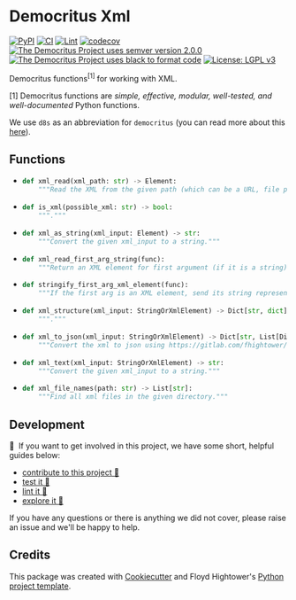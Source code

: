 # Democritus Xml

[![PyPI](https://img.shields.io/pypi/v/d8s-xml.svg)](https://pypi.python.org/pypi/d8s-xml)
[![CI](https://github.com/democritus-project/d8s-xml/workflows/CI/badge.svg)](https://github.com/democritus-project/d8s-xml/actions)
[![Lint](https://github.com/democritus-project/d8s-xml/workflows/Lint/badge.svg)](https://github.com/democritus-project/d8s-xml/actions)
[![codecov](https://codecov.io/gh/democritus-project/d8s-xml/branch/main/graph/badge.svg?token=V0WOIXRGMM)](https://codecov.io/gh/democritus-project/d8s-xml)
[![The Democritus Project uses semver version 2.0.0](https://img.shields.io/badge/-semver%20v2.0.0-22bfda)](https://semver.org/spec/v2.0.0.html)
[![The Democritus Project uses black to format code](https://img.shields.io/badge/code%20style-black-000000.svg)](https://github.com/psf/black)
[![License: LGPL v3](https://img.shields.io/badge/License-LGPL%20v3-blue.svg)](https://choosealicense.com/licenses/lgpl-3.0/)

Democritus functions<sup>[1]</sup> for working with XML.

[1] Democritus functions are <i>simple, effective, modular, well-tested, and well-documented</i> Python functions.

We use `d8s` as an abbreviation for `democritus` (you can read more about this [here](https://github.com/democritus-project/roadmap#what-is-d8s)).

## Functions

  - ```python
    def xml_read(xml_path: str) -> Element:
        """Read the XML from the given path (which can be a URL, file path, or string) and return an xml Element tree."""
    ```
  - ```python
    def is_xml(possible_xml: str) -> bool:
        """."""
    ```
  - ```python
    def xml_as_string(xml_input: Element) -> str:
        """Convert the given xml_input to a string."""
    ```
  - ```python
    def xml_read_first_arg_string(func):
        """Return an XML element for first argument (if it is a string)."""
    ```
  - ```python
    def stringify_first_arg_xml_element(func):
        """If the first arg is an XML element, send its string representation into the function."""
    ```
  - ```python
    def xml_structure(xml_input: StringOrXmlElement) -> Dict[str, dict]:
        """."""
    ```
  - ```python
    def xml_to_json(xml_input: StringOrXmlElement) -> Dict[str, List[Dict[str, List[Dict[str, str]]]]]:
        """Convert the xml to json using https://gitlab.com/fhightower/html-to-json."""
    ```
  - ```python
    def xml_text(xml_input: StringOrXmlElement) -> str:
        """Convert the given xml_input to a string."""
    ```
  - ```python
    def xml_file_names(path: str) -> List[str]:
        """Find all xml files in the given directory."""
    ```

## Development

👋 &nbsp;If you want to get involved in this project, we have some short, helpful guides below:

- [contribute to this project 🥇][contributing]
- [test it 🧪][local-dev]
- [lint it 🧹][local-dev]
- [explore it 🔭][local-dev]

If you have any questions or there is anything we did not cover, please raise an issue and we'll be happy to help.

## Credits

This package was created with [Cookiecutter](https://github.com/audreyr/cookiecutter) and Floyd Hightower's [Python project template](https://github.com/fhightower-templates/python-project-template).

[contributing]: https://github.com/democritus-project/.github/blob/main/CONTRIBUTING.md#contributing-a-pr-
[local-dev]: https://github.com/democritus-project/.github/blob/main/CONTRIBUTING.md#local-development-
